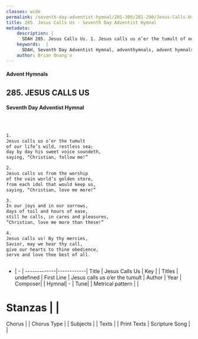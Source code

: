 ```yaml
---
classes: wide
permalink: /seventh-day-adventist-hymnal/201-300/281-290/Jesus-Calls-Us/
title: 285. Jesus Calls Us - Seventh Day Adventist Hymnal
metadata:
    description: |
      SDAH 285. Jesus Calls Us. 1. Jesus calls us o’er the tumult of our life’s wild, restless sea; day by day his sweet voice soundeth, saying, “Christian, follow me!”
    keywords:  |
      SDAH, Seventh Day Adventist Hymnal, adventhymnals, advent hymnals, Jesus Calls Us, Jesus calls us o’er the tumult 
    author: Brian Onang'o
---
```


#### Advent Hymnals
## 285. JESUS CALLS US
#### Seventh Day Adventist Hymnal

```txt



1.
Jesus calls us o’er the tumult
of our life’s wild, restless sea;
day by day his sweet voice soundeth,
saying, “Christian, follow me!”

2.
Jesus calls us from the worship
of the vain world’s golden store,
from each idol that would keep us,
saying, “Christian, love me more!”

3.
In our joys and in our sorrows,
days of toil and hours of ease,
still he calls, in cares and pleasures,
“Christian, love me more than these!”

4.
Jesus calls us! By thy mercies,
Savior, may we hear thy call,
give our hearts to thine obedience,
serve and love thee best of all.



```

- |   -  |
-------------|------------|
Title | Jesus Calls Us |
Key |  |
Titles | undefined |
First Line | Jesus calls us o’er the tumult |
Author | 
Year | 
Composer|  |
Hymnal|  - |
Tune|  |
Metrical pattern | |
# Stanzas |  |
Chorus |  |
Chorus Type |  |
Subjects |  |
Texts |  |
Print Texts | 
Scripture Song |  |
  
